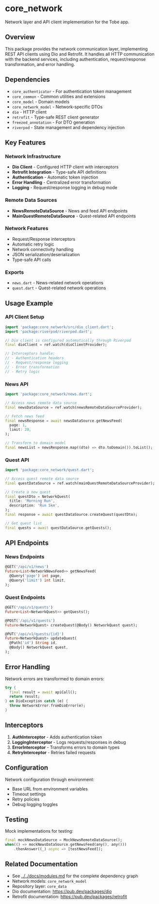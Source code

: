# core_network

Network layer and API client implementation for the Tobe app.

## Overview

This package provides the network communication layer, implementing REST API clients using Dio and Retrofit. It handles all HTTP communication with the backend services, including authentication, request/response transformation, and error handling.

## Dependencies

- `core_authenticator` - For authentication token management
- `core_common` - Common utilities and extensions
- `core_model` - Domain models
- `core_network_model` - Network-specific DTOs
- `dio` - HTTP client
- `retrofit` - Type-safe REST client generator
- `freezed_annotation` - For DTO generation
- `riverpod` - State management and dependency injection

## Key Features

### Network Infrastructure
- **Dio Client** - Configured HTTP client with interceptors
- **Retrofit Integration** - Type-safe API definitions
- **Authentication** - Automatic token injection
- **Error Handling** - Centralized error transformation
- **Logging** - Request/response logging in debug mode

### Remote Data Sources
- **NewsRemoteDataSource** - News and feed API endpoints
- **MainQuestRemoteDataSource** - Quest-related API endpoints

### Network Features
- Request/Response interceptors
- Automatic retry logic
- Network connectivity handling
- JSON serialization/deserialization
- Type-safe API calls

### Exports
- `news.dart` - News-related network operations
- `quest.dart` - Quest-related network operations

## Usage Example

### API Client Setup
```dart
import 'package:core_network/src/dio_client.dart';
import 'package:riverpod/riverpod.dart';

// Dio client is configured automatically through Riverpod
final dioClient = ref.watch(dioClientProvider);

// Interceptors handle:
// - Authentication headers
// - Request/response logging
// - Error transformation
// - Retry logic
```

### News API
```dart
import 'package:core_network/news.dart';

// Access news remote data source
final newsDataSource = ref.watch(newsRemoteDataSourceProvider);

// Fetch news feed
final newsResponse = await newsDataSource.getNewsFeed(
  page: 1,
  limit: 20,
);

// Transform to domain model
final newsList = newsResponse.map((dto) => dto.toDomain()).toList();
```

### Quest API
```dart
import 'package:core_network/quest.dart';

// Access quest remote data source
final questDataSource = ref.watch(mainQuestRemoteDataSourceProvider);

// Create a new quest
final questDto = NetworkQuest(
  title: 'Morning Run',
  description: 'Run 5km',
);
final response = await questDataSource.createQuest(questDto);

// Get quest list
final quests = await questDataSource.getQuests();
```

## API Endpoints

### News Endpoints
```dart
@GET('/api/v1/news')
Future<List<NetworkNewsFeed>> getNewsFeed(
  @Query('page') int page,
  @Query('limit') int limit,
);
```

### Quest Endpoints
```dart
@GET('/api/v1/quests')
Future<List<NetworkQuest>> getQuests();

@POST('/api/v1/quests')
Future<NetworkQuest> createQuest(@Body() NetworkQuest quest);

@PUT('/api/v1/quests/{id}')
Future<NetworkQuest> updateQuest(
  @Path('id') String id,
  @Body() NetworkQuest quest,
);
```

## Error Handling

Network errors are transformed to domain errors:
```dart
try {
  final result = await apiCall();
  return result;
} on DioException catch (e) {
  throw NetworkError.fromDioError(e);
}
```

## Interceptors

1. **AuthInterceptor** - Adds authentication token
2. **LoggingInterceptor** - Logs requests/responses in debug
3. **ErrorInterceptor** - Transforms errors to domain types
4. **RetryInterceptor** - Retries failed requests

## Configuration

Network configuration through environment:
- Base URL from environment variables
- Timeout settings
- Retry policies
- Debug logging toggles

## Testing

Mock implementations for testing:
```dart
final mockNewsDataSource = MockNewsRemoteDataSource();
when(() => mockNewsDataSource.getNewsFeed(any(), any()))
    .thenAnswer((_) async => [testNewsFeed]);
```

## Related Documentation

- See [../../docs/modules.md](../../docs/modules.md) for the complete dependency graph
- Network models: `core_network_model`
- Repository layer: `core_data`
- Dio documentation: https://pub.dev/packages/dio
- Retrofit documentation: https://pub.dev/packages/retrofit